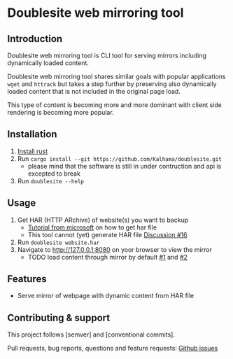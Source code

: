 # Doublesite web mirroring tool
## Introduction ## 
Doublesite web mirroring tool is CLI tool for serving mirrors including dynamically loaded content.

Doublesite web mirroring tool shares similar goals with popular applications `wget` and `httrack` but takes a step further by preserving also dynamically loaded content that is not included in the original page load.

This type of content is becoming more and more dominant with client side rendering is becoming more popular.

## Installation ##
1. [Install rust](https://rustup.rs/)
2. Run `cargo install --git https://github.com/Kalhama/doublesite.git`
    - please mind that the software is still in under contruction and api is excepted to break
3. Run `doublesite --help`

## Usage ##
1. Get HAR (HTTP ARchive) of website(s) you want to backup
    - [Tutorial from microsoft](https://learn.microsoft.com/en-us/azure/azure-portal/capture-browser-trace) on how to get har file
    - This tool cannot (yet) generate HAR file [Discussion #16](https://github.com/Kalhama/doublesite/discussions/16)
2. Run `doublesite website.har`
3. Navigate to http://127.0.0.1:8080 on yoor browser to view the mirror
    - TODO load content through mirror by default [#1](https://github.com/Kalhama/doublesite/issues/1) and [#2](https://github.com/Kalhama/doublesite/issues/2)

## Features ##
- Serve mirror of webpage with dynamic content from HAR file

## Contributing & support ##
This project follows [semver] and [conventional commits]. 

Pull requests, bug reports, questions and feature requests: [Github issues](https://github.com/Kalhama/doublesite/issues)
